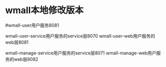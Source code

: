 # wmall本地修改版本

#wmall-user用户服务8081

wmall-user-service用户服务的service层8070
wmall-user-web用户服务的web层8081


wmall-manage-service用户服务的service层8071
wmall-manage-web用户服务的web层8082